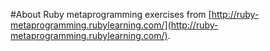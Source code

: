 #About
Ruby metaprogramming exercises from [http://ruby-metaprogramming.rubylearning.com/](http://ruby-metaprogramming.rubylearning.com/).
 
